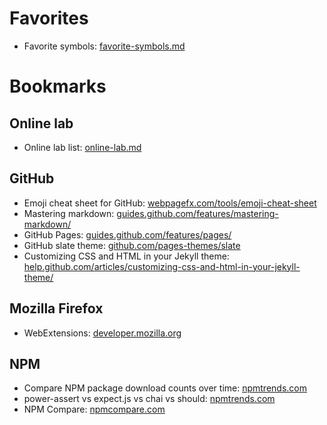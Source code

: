 # Favorites

* Favorite symbols: [favorite-symbols.md](favorite-symbols.md)

# Bookmarks

## Online lab

* Online lab list:  [online-lab.md](online-lab.md)

## GitHub
* Emoji cheat sheet for GitHub: [webpagefx.com/tools/emoji-cheat-sheet](http://www.webpagefx.com/tools/emoji-cheat-sheet/)
* Mastering markdown: [guides.github.com/features/mastering-markdown/](https://guides.github.com/features/mastering-markdown/)
* GitHub Pages: [guides.github.com/features/pages/](https://guides.github.com/features/pages/)
* GitHub slate theme: [github.com/pages-themes/slate](https://github.com/pages-themes/slate)
* Customizing CSS and HTML in your Jekyll theme: [help.github.com/articles/customizing-css-and-html-in-your-jekyll-theme/](https://help.github.com/articles/customizing-css-and-html-in-your-jekyll-theme/)

## Mozilla Firefox
* WebExtensions: [developer.mozilla.org](https://developer.mozilla.org/it/Add-ons/WebExtensions)

## NPM
* Compare NPM package download counts over time: [npmtrends.com](http://www.npmtrends.com)
* power-assert vs expect.js vs chai vs should: [npmtrends.com](http://www.npmtrends.com/power-assert-vs-expect.js-vs-chai-vs-should)
* NPM Compare: [npmcompare.com](https://npmcompare.com)
